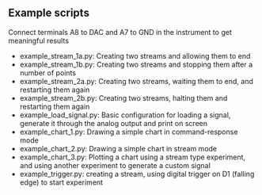 Example scripts
----------------------
Connect terminals A8 to DAC and A7 to GND in the instrument to get meaningful results 

- example_stream_1a.py: Creating two streams and allowing them to end
- example_stream_1b.py: Creating two streams and stopping them after a number of points
- example_stream_2a.py: Creating two streams, waiting them to end, and restarting them again
- example_stream_2b.py: Creating two streams, halting them and restarting them again
- example_load_signal.py: Basic configuration for loading a signal, generate it through the analog output and print on screen
- example_chart_1.py: Drawing a simple chart in command-response mode
- example_chart_2.py: Drawing a simple chart in stream mode
- example_chart_3.py: Plotting a chart using a stream type experiment, and using another experiment to generate a custom signal
- example_trigger.py: creating a stream, using digital trigger on D1 (falling edge) to start experiment
